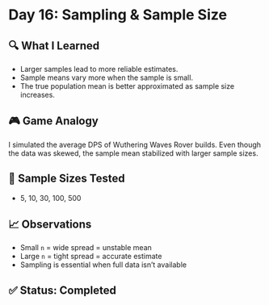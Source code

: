 # Day 16: Sampling & Sample Size

## 🔍 What I Learned
- Larger samples lead to more reliable estimates.
- Sample means vary more when the sample is small.
- The true population mean is better approximated as sample size increases.

## 🎮 Game Analogy
I simulated the average DPS of Wuthering Waves Rover builds.
Even though the data was skewed, the sample mean stabilized with larger sample sizes.

## 🔢 Sample Sizes Tested
- 5, 10, 30, 100, 500

## 📈 Observations
- Small `n` = wide spread = unstable mean
- Large `n` = tight spread = accurate estimate
- Sampling is essential when full data isn’t available

## ✅ Status: Completed
